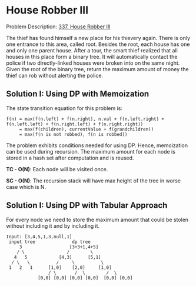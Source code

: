 # House Robber III

Problem Description: [337. House Robber III](https://leetcode.com/problems/house-robber-iii/)

The thief has found himself a new place for his thievery again. There is only one entrance to this
area, called root. Besides the root, each house has one and only one parent house. After a tour, the
smart thief realized that all houses in this place form a binary tree. It will automatically contact
the police if two directly-linked houses were broken into on the same night. Given the root of the
binary tree, return the maximum amount of money the thief can rob without alerting the police.

## Solution I: Using DP with Memoization

The state transition equation for this problem is:

```
f(n) = max(f(n.left) + f(n.right), n.val + f(n.left.right) + f(n.left.left) + f(n.right.left) + f(n.right.right))
     = max(f(children), currentValue + f(grandchildren))
     = max(f(n is not robbed), f(n is robbed))
```

The problem exhibits conditions needed for using DP. Hence, memoization can be used during
recursion. The maximum amount for each node is stored in a hash set after computation and is reused.

**TC - O(N)**: Each node will be visited once.

**SC - O(N)**: The recursion stack will have max height of the tree in worse case which is N.

## Solution I: Using DP with Tabular Approach

For every node we need to store the maximum amount that could be stolen without including it and by
including it.

```
Input: [3,4,5,1,3,null,1]
 input tree              dp tree
     3                  [3+3+1,4+5]
    / \                /        \
   4   5            [4,3]      [5,1]
  / \   \          /     \          \
 1   2   1      [1,0]    [2,0]     [1,0]
                / \       /  \        /  \
            [0,0] [0,0] [0,0] [0,0]  [0,0] [0,0]

```


